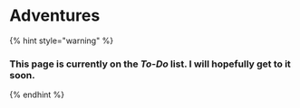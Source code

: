 # Adventures

{% hint style="warning" %}
### This page is currently on the _To-Do_ list. I will hopefully get to it soon.
{% endhint %}
